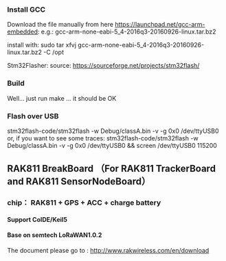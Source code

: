 
### Install GCC
Download the file manually from here https://launchpad.net/gcc-arm-embedded:
e.g.: gcc-arm-none-eabi-5_4-2016q3-20160926-linux.tar.bz2

install with: 
sudo tar xfvj gcc-arm-none-eabi-5_4-2016q3-20160926-linux.tar.bz2 -C /opt

Stm32Flasher:
source: https://sourceforge.net/projects/stm32flash/

### Build
Well... just run make ... it should be OK

### Flash over USB
stm32flash-code/stm32flash -w Debug/classA.bin -v -g 0x0 /dev/ttyUSB0
or, if you want to see some traces:
stm32flash-code/stm32flash -w Debug/classA.bin -v -g 0x0 /dev/ttyUSB0 && screen /dev/ttyUSB0 115200

## RAK811 BreakBoard （For RAK811 TrackerBoard and RAK811 SensorNodeBoard）
### chip： RAK811 + GPS + ACC + charge battery
#### Support CoIDE/Keil5 
#### Base on semtech LoRaWAN1.0.2

The document please go to : http://www.rakwireless.com/en/download
